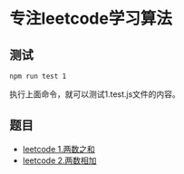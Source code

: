 # 专注leetcode学习算法


## 测试
```
npm run test 1
```
执行上面命令，就可以测试1.test.js文件的内容。

## 题目

- [leetcode 1.两数之和](https://leetcode-cn.com/problems/two-sum/)
- [leetcode 2.两数相加](https://leetcode-cn.com/problems/add-two-numbers/)